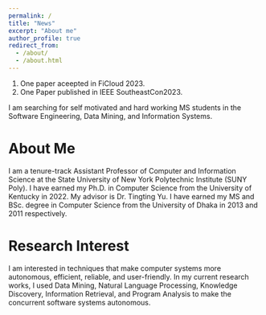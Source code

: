 ```yaml
---
permalink: /
title: "News"
excerpt: "About me"
author_profile: true
redirect_from: 
  - /about/
  - /about.html
---
```

1. One paper aceepted in FiCloud 2023.
2. One Paper published in IEEE SoutheastCon2023.

I am searching for self motivated and hard working MS students in the Software Engineering, Data Mining, and Information Systems.

About Me
======

I am a tenure-track Assistant Professor of Computer and Information Science at the State University of New York Polytechnic Institute (SUNY Poly). I have earned my Ph.D. in Computer Science from the University of Kentucky in 2022. My advisor is Dr. Tingting Yu. I have earned my MS and BSc. degree in Computer Science from the University of Dhaka in 2013 and 2011 respectively.


Research Interest
======
I am interested in techniques that make computer systems more autonomous, efficient, reliable, and user-friendly. In my current research works, I used Data Mining, Natural Language Processing, Knowledge Discovery, Information Retrieval, and Program Analysis to make the concurrent software systems autonomous.  



